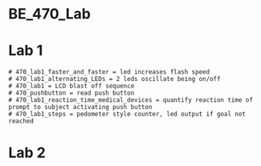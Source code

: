 # BE_470_Lab

   # Lab 1
    # 470_lab1_faster_and_faster = led increases flash speed
    # 470_lab1_alternating_LEDs = 2 leds oscillate being on/off
    # 470_lab1 = LCD blast off sequence 
    # 470_pushbutton = read push button
    # 470_lab1_reaction_time_medical_devices = quantify reaction time of prompt to subject activating push button
    # 470_lab1_steps = pedometer style counter, led output if goal not reached

  # Lab 2
